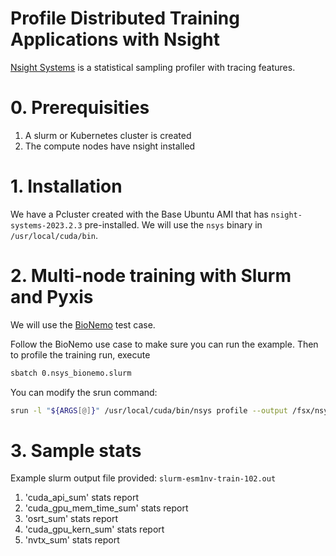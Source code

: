 # Profile Distributed Training Applications with Nsight

[Nsight Systems](https://developer.nvidia.com/nsight-systems) is a statistical sampling profiler with tracing features.

# 0. Prerequisities
1. A slurm or Kubernetes cluster is created
2. The compute nodes have nsight installed

# 1. Installation
We have a Pcluster created with the Base Ubuntu AMI that has `nsight-systems-2023.2.3` pre-installed. We will use the `nsys` binary in `/usr/local/cuda/bin`.

# 2. Multi-node training with Slurm and Pyxis

We will use the [BioNemo](https://github.com/aws-samples/awsome-distributed-training/tree/main/3.test_cases/14.bionemo) test case.

Follow the BioNemo use case to make sure you can run the example. Then to profile the training run, execute

```bash
sbatch 0.nsys_bionemo.slurm

```

You can modify the srun command:

```bash
srun -l "${ARGS[@]}" /usr/local/cuda/bin/nsys profile --output /fsx/nsys_profiles/ --stats true <PYTHON-CODE> --<PYTHON-CODE-ARGS>
```

# 3. Sample stats

Example slurm output file provided: `slurm-esm1nv-train-102.out`

1. 'cuda_api_sum' stats report
2. 'cuda_gpu_mem_time_sum' stats report
3. 'osrt_sum' stats report
4. 'cuda_gpu_kern_sum' stats report
5. 'nvtx_sum' stats report